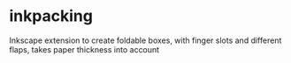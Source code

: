 # inkpacking
Inkscape extension to create foldable boxes, with finger slots and different flaps, takes paper thickness into account
